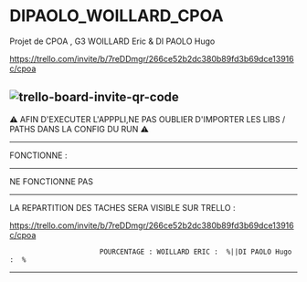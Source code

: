 # DIPAOLO_WOILLARD_CPOA

Projet de CPOA , G3 WOILLARD Eric & DI PAOLO Hugo

https://trello.com/invite/b/7reDDmgr/266ce52b2dc380b89fd3b69dce13916c/cpoa




![trello-board-invite-qr-code](https://user-images.githubusercontent.com/73029436/135448735-5727cafb-eaef-440b-8b11-2d1255d73a49.png)
-----------------------------------------------------------------------------------------------------------------

⚠ AFIN D'EXECUTER L'APPPLI,NE PAS OUBLIER D'IMPORTER LES LIBS / PATHS DANS LA CONFIG DU RUN ⚠

-----------------------------------------------------------------------------------------------------------------
FONCTIONNE :

-----------------------------------------------------------------------------------------------------------------
NE FONCTIONNE PAS

-----------------------------------------------------------------------------------------------------------------
LA REPARTITION DES TACHES SERA VISIBLE SUR TRELLO :

https://trello.com/invite/b/7reDDmgr/266ce52b2dc380b89fd3b69dce13916c/cpoa

                          POURCENTAGE : WOILLARD ERIC :  %||DI PAOLO Hugo :  %
                                      
-----------------------------------------------------------------------------------------------------------------
